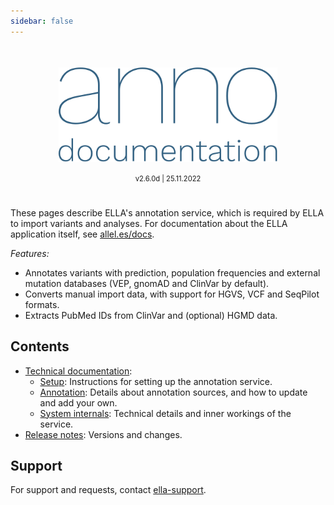 ```yaml
---
sidebar: false
---
```


<div style="text-align: center;padding-bottom: 5%;">
	<div style="padding-top: 7%;">
		<img width="350px;" src="./anno-docs_blue.svg">
	</div>
	<br>
	<div style="font-size: 80%;">v2.6.0d | 25.11.2022</div>
</div>

These pages describe ELLA's annotation service, which is required by ELLA to import variants and analyses. For documentation about the ELLA application itself, see [allel.es/docs](http://allel.es/docs).

*Features:* 
- Annotates variants with prediction, population frequencies and external mutation databases (VEP, gnomAD and ClinVar by default).
- Converts manual import data, with support for HGVS, VCF and SeqPilot formats.
- Extracts PubMed IDs from ClinVar and (optional) HGMD data.

## Contents

- [Technical documentation](/technical/): 
	- [Setup](/technical/setup.md): Instructions for setting up the annotation service.
	- [Annotation](/technical/annotation.md): Details about annotation sources, and how to update and add your own. 
	- [System internals](/technical/sysinternals.md): Technical details and inner workings of the service. 
- [Release notes](/releasenotes/): Versions and changes.


## Support

For support and requests, contact [ella-support](ma&#105;lt&#111;&#58;&#101;%6&#67;la&#37;2&#68;s&#117;pport&#64;m&#101;&#100;i&#115;&#105;&#110;&#46;%75i%&#54;F&#46;n%&#54;F).


